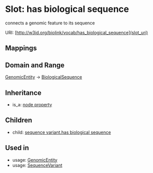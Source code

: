 # Slot: has biological sequence


connects a genomic feature to its sequence

URI: [http://w3id.org/biolink/vocab/has_biological_sequence](slot_uri)
## Mappings

## Domain and Range

[GenomicEntity](GenomicEntity.md) -> [BiologicalSequence](BiologicalSequence.md)
## Inheritance

 *  is_a: [node property](node_property.md)
## Children

 *  child: [sequence variant.has biological sequence](sequence_variant_has_biological_sequence.md)
## Used in

 *  usage: [GenomicEntity](GenomicEntity.md)
 *  usage: [SequenceVariant](SequenceVariant.md)

